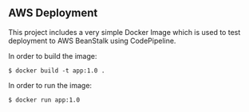 ## AWS Deployment

This project includes a very simple Docker Image which is used to test deployment to AWS BeanStalk using CodePipeline.

In order to build the image:   

`$ docker build -t app:1.0 .`

In order to run the image:  

`$ docker run app:1.0`